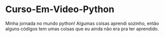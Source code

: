 # Curso-Em-Video-Python
Minha jornada no mundo python!
Algumas coisas aprendi sozinho, então alguns códigos tem umas coisas que eu ainda não era pra ter aprendido.